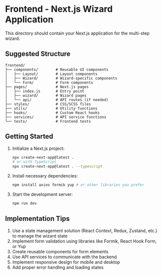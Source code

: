 # Frontend - Next.js Wizard Application

This directory should contain your Next.js application for the multi-step wizard.

## Suggested Structure

```
frontend/
├── components/        # Reusable UI components
│   ├── Layout/        # Layout components
│   ├── Wizard/        # Wizard-specific components
│   └── Form/          # Form components
├── pages/             # Next.js pages
│   ├── index.js       # Entry point
│   ├── wizard/        # Wizard pages
│   └── api/           # API routes (if needed)
├── styles/            # CSS/SCSS files
├── utils/             # Utility functions
├── hooks/             # Custom React hooks
├── services/          # API service functions
└── tests/             # Frontend tests
```

## Getting Started

1. Initialize a Next.js project:
   ```bash
   npx create-next-app@latest .
   # or with TypeScript
   npx create-next-app@latest . --typescript
   ```

2. Install necessary dependencies:
   ```bash
   npm install axios formik yup # or other libraries you prefer
   ```

3. Start the development server:
   ```bash
   npm run dev
   ```

## Implementation Tips

1. Use a state management solution (React Context, Redux, Zustand, etc.) to manage the wizard state
2. Implement form validation using libraries like Formik, React Hook Form, or Yup
3. Create reusable components for form elements
4. Use API services to communicate with the backend
5. Implement responsive design for mobile and desktop
6. Add proper error handling and loading states